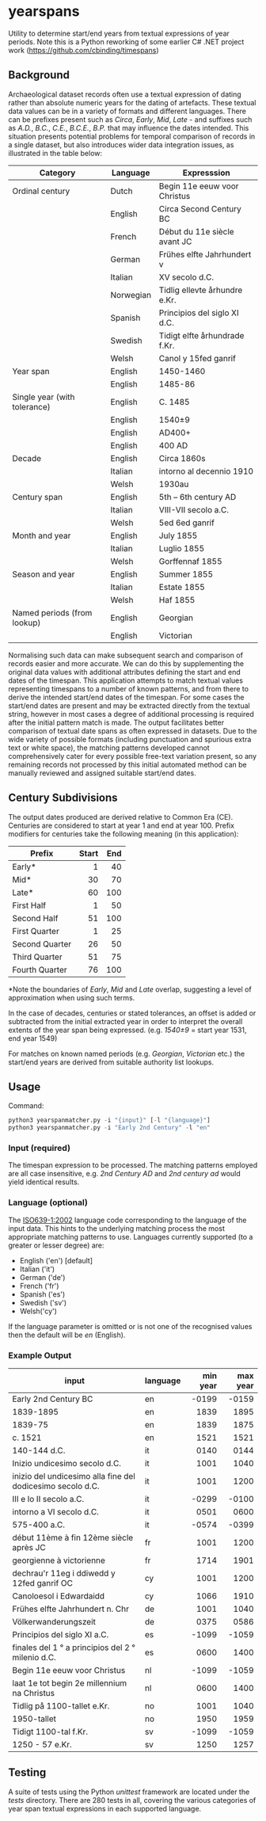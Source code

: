 # yearspans
Utility to determine start/end years from textual expressions of year periods. 
Note this is a Python reworking of some earlier C# .NET project work (https://github.com/cbinding/timespans)

## Background ##
Archaeological dataset records often use a textual expression of dating rather than absolute numeric years for the dating of artefacts. These textual data values can be in a variety of formats and different languages. There can be prefixes present such as _Circa_, _Early_, _Mid_, _Late_ - and suffixes such as _A.D._, _B.C._, _C.E._, _B.C.E._, _B.P._ that may influence the dates intended. This situation presents potential problems for temporal comparison of records in a single dataset, but also introduces wider data integration issues, as illustrated in the table below:

| Category | Language | Expresssion |
|------|----------|-------------|
| Ordinal century | Dutch | Begin 11e eeuw voor Christus |
| | English | Circa Second Century BC |
| | French | Début du 11e siècle avant JC |
| | German | Frühes elfte Jahrhundert v |
| | Italian | XV secolo d.C. |
| | Norwegian | Tidlig ellevte århundre e.Kr. |
| | Spanish | Principios del siglo XI d.C. |
| | Swedish | Tidigt elfte århundrade f.Kr. |
| | Welsh | Canol y 15fed ganrif | 
| Year span | English | 1450-1460 | 
| | English | 1485-86 | 
| Single year (with tolerance) | English | C. 1485 | 
| | English | 1540±9 | 
| | English | AD400+ | 
| | English | 400 AD | 
| Decade | English | Circa 1860s | 
| | Italian | intorno al decennio 1910 | 
| | Welsh | 1930au | 
| Century span | English | 5th – 6th century AD	| 
| | Italian | VIII-VII secolo a.C. | 
| | Welsh | 5ed 6ed ganrif | 
| Month and year | English | July 1855 | 
| | Italian | Luglio 1855 | 
| | Welsh | Gorffennaf 1855 | 
| Season and year | English | Summer 1855 | 
| | Italian | Estate 1855 | 
| | Welsh | Haf 1855 | 
| Named periods (from lookup) | English | Georgian | 
| | English | Victorian | 
		
Normalising such data can make subsequent search and comparison of records easier and more accurate. We can do this by supplementing the original data values with additional attributes defining the start and end dates of the timespan. This application attempts to match textual values representing timespans to a number of known patterns, and from there to derive the intended start/end dates of the timespan. For some cases the start/end dates are present and may be extracted directly from the textual string, however in most cases a degree of additional processing is required after the initial pattern match is made. The output facilitates better comparison of textual date spans as often expressed in datasets. Due to the wide variety of possible formats (including punctuation and spurious extra text or white space), the matching patterns developed cannot comprehensively cater for every possible free-text variation present, so any remaining records not processed by this initial automated method can be manually reviewed and assigned suitable start/end dates.

## Century Subdivisions ##
The output dates produced are derived relative to Common Era (CE). Centuries are considered to start at year 1 and end at year 100. Prefix modifiers for centuries take the following meaning (in this application):

| Prefix | Start |  End  |
|--------|------:|------:|
| Early* | 1 | 40 |
| Mid* | 30 | 70 |
| Late* | 60 | 100 |
| First Half | 1 | 50 |
| Second Half | 51 | 100 |
| First Quarter | 1 | 25 |
| Second Quarter | 26 | 50 |
| Third Quarter | 51 | 75 |
| Fourth Quarter | 76 | 100 |

*Note the boundaries of _Early_, _Mid_ and _Late_ overlap, suggesting a level of approximation when using such terms.

In the case of decades, centuries or stated tolerances, an offset is added or subtracted from the initial extracted year in order to interpret the overall extents of the year span being expressed. (e.g. _1540±9_ = start year 1531, end year 1549)

For matches on known named periods (e.g. _Georgian_, _Victorian_ etc.) the start/end years are derived from suitable authority list lookups. 

## Usage ##
Command: 
```python
python3 yearspanmatcher.py -i "{input}" [-l "{language}"]
python3 yearspanmatcher.py -i "Early 2nd Century" -l "en"
```

### Input (required) ###
The timespan expression to be processed. The matching patterns employed are all case insensitive, e.g. _2nd Century AD_ and _2nd century ad_ would yield identical results.

### Language (optional) ###
The [ISO639-1:2002](https://www.iso.org/iso-639-language-codes.html) language code corresponding to the language of the input data. This hints to the underlying matching process the most appropriate matching patterns to use. Languages currently supported (to a greater or lesser degree) are:

* English ('en') [default]
* Italian ('it') 
* German ('de')
* French ('fr')
* Spanish ('es')
* Swedish ('sv') 
* Welsh('cy')

If the language parameter is omitted or is not one of the recognised values then the default will be _en_ (English).

### Example Output ###

| input | language | min year | max year |
|-------|----------|---------:|---------:|
| Early 2nd Century BC | en | -0199 | -0159 |
| 1839-1895 | en | 1839 | 1895 |
| 1839-75 | en | 1839 | 1875 |
| c. 1521 | en | 1521 | 1521 |
| 140-144 d.C. | it | 0140 | 0144 |
| Inizio undicesimo secolo d.C. | it | 1001 | 1040 |
| inizio del undicesimo alla fine del dodicesimo secolo d.C. | it | 1001 | 1200 |
| III e lo II secolo a.C. | it | -0299 | -0100 |
| intorno a VI secolo d.C. | it | 0501 | 0600 |
| 575-400 a.C. | it | -0574 | -0399 |
| début 11ème à fin 12ème siècle après JC | fr | 1001 | 1200 |
| georgienne à victorienne | fr | 1714 | 1901 |
| dechrau'r 11eg i ddiwedd y 12fed ganrif OC | cy | 1001 | 1200 |
| Canoloesol i Edwardaidd | cy | 1066 | 1910 |
| Frühes elfte Jahrhundert n. Chr | de | 1001 | 1040 |
| Völkerwanderungszeit | de | 0375 | 0586 |
| Principios del siglo XI a.C. | es | -1099 | -1059 |
| finales del 1 ° a principios del 2 ° milenio d.C. | es | 0600 | 1400 |
| Begin 11e eeuw voor Christus | nl | -1099 | -1059 |
| laat 1e tot begin 2e millennium na Christus | nl | 0600 | 1400 |
| Tidlig på 1100-tallet e.Kr. | no | 1001 | 1040 |
| 1950-tallet | no | 1950 | 1959 |
| Tidigt 1100-tal f.Kr. | sv | -1099 | -1059 |
| 1250 - 57 e.Kr. | sv | 1250 | 1257 |


## Testing ##
A suite of tests using the Python _unittest_ framework are located under the _tests_ directory. There are 280 tests in all, covering the various categories of year span textual expressions in each supported language.
